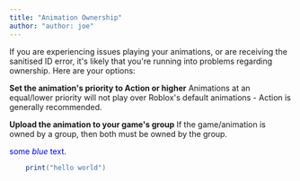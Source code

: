 ```yaml
---
title: "Animation Ownership"
author: "author: joe"
---
```


If you are experiencing issues playing your animations, or are receiving the sanitised ID error, it's likely that you're running into problems regarding ownership. Here are your options:

**Set the animation's priority to Action or higher**
Animations at an equal/lower priority will not play over Roblox's default animations - Action is generally recommended.

**Upload the animation to your game's group**
If the game/animation is owned by a group, then both must be owned by the group.


<span style="color:blue">some *blue* text</span>.

```lua
    print("hello world")
```

